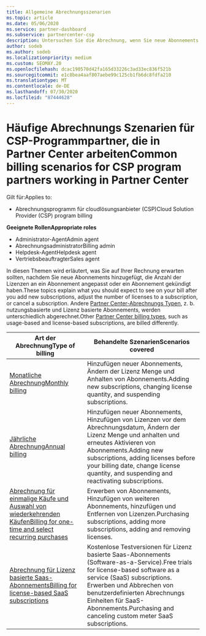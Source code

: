 ```yaml
---
title: Allgemeine Abrechnungsszenarien
ms.topic: article
ms.date: 05/06/2020
ms.service: partner-dashboard
ms.subservice: partnercenter-csp
description: Untersuchen Sie die Abrechnung, wenn Sie neue Abonnements hinzufügen, die Lizenz Menge anpassen oder ein Abonnement kündigen. Sehen Sie sich an, wie sich nutzungsbasierte und Lizenz basierte Abonnements unterscheiden.
author: sodeb
ms.author: sodeb
ms.localizationpriority: medium
ms.custom: SEOMAY.20
ms.openlocfilehash: dcac190570d42fa165d33226c3ad33ec836f521b
ms.sourcegitcommit: e1c8bea4aaf807aebe99c125cb1fb6dc8fdfa210
ms.translationtype: MT
ms.contentlocale: de-DE
ms.lasthandoff: 07/30/2020
ms.locfileid: "87444628"
---
```

# <a name="common-billing-scenarios-for-csp-program-partners-working-in-partner-center"></a><span data-ttu-id="10fa6-104">Häufige Abrechnungs Szenarien für CSP-Programmpartner, die in Partner Center arbeiten</span><span class="sxs-lookup"><span data-stu-id="10fa6-104">Common billing scenarios for CSP program partners working in Partner Center</span></span>

<span data-ttu-id="10fa6-105">Gilt für:</span><span class="sxs-lookup"><span data-stu-id="10fa6-105">Applies to:</span></span>

- <span data-ttu-id="10fa6-106">Abrechnungsprogramm für cloudlösungsanbieter (CSP)</span><span class="sxs-lookup"><span data-stu-id="10fa6-106">Cloud Solution Provider (CSP) program billing</span></span>

<span data-ttu-id="10fa6-107">**Geeignete Rollen**</span><span class="sxs-lookup"><span data-stu-id="10fa6-107">**Appropriate roles**</span></span>

- <span data-ttu-id="10fa6-108">Administrator-Agent</span><span class="sxs-lookup"><span data-stu-id="10fa6-108">Admin agent</span></span>
- <span data-ttu-id="10fa6-109">Abrechnungsadministrator</span><span class="sxs-lookup"><span data-stu-id="10fa6-109">Billing admin</span></span>
- <span data-ttu-id="10fa6-110">Helpdesk-Agent</span><span class="sxs-lookup"><span data-stu-id="10fa6-110">Helpdesk agent</span></span>
- <span data-ttu-id="10fa6-111">Vertriebsbeauftragter</span><span class="sxs-lookup"><span data-stu-id="10fa6-111">Sales agent</span></span>

<span data-ttu-id="10fa6-112">In diesen Themen wird erläutert, was Sie auf Ihrer Rechnung erwarten sollten, nachdem Sie neue Abonnements hinzugefügt, die Anzahl der Lizenzen an ein Abonnement angepasst oder ein Abonnement gekündigt haben.</span><span class="sxs-lookup"><span data-stu-id="10fa6-112">These topics explain what you should expect to see on your bill after you add new subscriptions, adjust the number of licenses to a subscription, or cancel a subscription.</span></span> <span data-ttu-id="10fa6-113">Andere [Partner Center-Abrechnungs Typen](billing-different-types.md), z. b. nutzungsbasierte und Lizenz basierte Abonnements, werden unterschiedlich abgerechnet.</span><span class="sxs-lookup"><span data-stu-id="10fa6-113">Other [Partner Center billing types](billing-different-types.md), such as usage-based and license-based subscriptions, are billed differently.</span></span>

| <span data-ttu-id="10fa6-114">Art der Abrechnung</span><span class="sxs-lookup"><span data-stu-id="10fa6-114">Type of billing</span></span> | <span data-ttu-id="10fa6-115">Behandelte Szenarien</span><span class="sxs-lookup"><span data-stu-id="10fa6-115">Scenarios covered</span></span> |
| --------------- | ----------------- |
| [<span data-ttu-id="10fa6-116">Monatliche Abrechnung</span><span class="sxs-lookup"><span data-stu-id="10fa6-116">Monthly billing</span></span>](common-billing-scenarios-monthly.md) | <span data-ttu-id="10fa6-117">Hinzufügen neuer Abonnements, Ändern der Lizenz Menge und Anhalten von Abonnements.</span><span class="sxs-lookup"><span data-stu-id="10fa6-117">Adding new subscriptions, changing license quantity, and suspending subscriptions.</span></span> |
| [<span data-ttu-id="10fa6-118">Jährliche Abrechnung</span><span class="sxs-lookup"><span data-stu-id="10fa6-118">Annual billing</span></span>](common-billing-scenarios-annual.md) | <span data-ttu-id="10fa6-119">Hinzufügen neuer Abonnements, Hinzufügen von Lizenzen vor dem Abrechnungsdatum, Ändern der Lizenz Menge und anhalten und erneutes Aktivieren von Abonnements.</span><span class="sxs-lookup"><span data-stu-id="10fa6-119">Adding new subscriptions, adding licenses before your billing date, change license quantity, and suspending and reactivating subscriptions.</span></span> |
| [<span data-ttu-id="10fa6-120">Abrechnung für einmalige Käufe und Auswahl von wiederkehrenden Käufen</span><span class="sxs-lookup"><span data-stu-id="10fa6-120">Billing for one-time and select recurring purchases</span></span>](common-billing-scenarios-onetime-recurring.md) | <span data-ttu-id="10fa6-121">Erwerben von Abonnements, Hinzufügen von weiteren Abonnements, hinzufügen und Entfernen von Lizenzen.</span><span class="sxs-lookup"><span data-stu-id="10fa6-121">Purchasing subscriptions, adding more subscriptions, adding and removing licenses.</span></span> |
| [<span data-ttu-id="10fa6-122">Abrechnung für Lizenz basierte Saas-Abonnements</span><span class="sxs-lookup"><span data-stu-id="10fa6-122">Billing for license-based SaaS subscriptions</span></span>](common-billing-scenarios-saas.md) | <span data-ttu-id="10fa6-123">Kostenlose Testversionen für Lizenz basierte Saas-Abonnements (Software-as-a-Service).</span><span class="sxs-lookup"><span data-stu-id="10fa6-123">Free trials for license-based software as a service (SaaS) subscriptions.</span></span> <span data-ttu-id="10fa6-124">Erwerben und Abbrechen von benutzerdefinierten Abrechnungs Einheiten für SaaS-Abonnements.</span><span class="sxs-lookup"><span data-stu-id="10fa6-124">Purchasing and canceling custom meter SaaS subscriptions.</span></span> |
